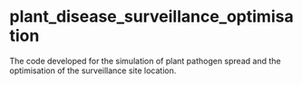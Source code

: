 # plant_disease_surveillance_optimisation
The code developed for the simulation of plant pathogen spread and the optimisation of the surveillance site location.

